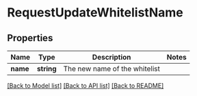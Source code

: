# RequestUpdateWhitelistName

## Properties
Name | Type | Description | Notes
------------ | ------------- | ------------- | -------------
**name** | **string** | The new name of the whitelist | 

[[Back to Model list]](../../README.md#documentation-for-models) [[Back to API list]](../../README.md#documentation-for-api-endpoints) [[Back to README]](../../README.md)

